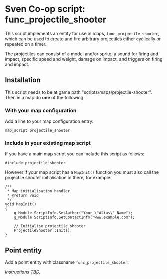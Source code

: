 # Sven Co-op script: func_projectile_shooter

This script implements an entity for use in maps, `func_projectile_shooter`, which can be used to create and fire arbitrary projectiles either cyclically or repeated on a timer.

The projectiles can consist of a model and/or sprite, a sound for firing and impact, specific speed and weight, damage on impact, and triggers on firing and impact.

## Installation

This script needs to be at game path "scripts/maps/projectile-shooter". Then in a map do **one** of the following:

### With your map configuration

Add a line to your map configuration entry:

```
map_script projectile_shooter
```

### Include in your existing map script

If you have a main map script you can include this script as follows:

```
#include projectile_shooter
```

However if your map script has a `MapInit()` function you must also call the projectile shooter initialisation in there, for example:

```
/**
 * Map initialisation handler.
 * @return void
 */
void MapInit()
{
    g_Module.ScriptInfo.SetAuthor("Your \"Alias\" Name");
    g_Module.ScriptInfo.SetContactInfo("www.example.com");

    // Initialise projectile shooter
    ProjectileShooter::Init();
}
```

## Point entity

Add a point entity with classname `func_projectile_shooter`:

*Instructions TBD.*
